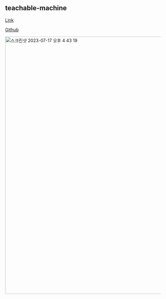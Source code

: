 ## teachable-machine

[Link](https://practice-ai-teachable-machine.vercel.app/)

[Github](https://github.com/seondal/practice-ai/tree/main/teachable-machine)

<img width="833" alt="스크린샷 2023-07-17 오후 4 43 19" src="https://github.com/seondal/practice-ai/assets/75469131/24b2223a-2fbd-46be-a9fb-45c68535fb01">

